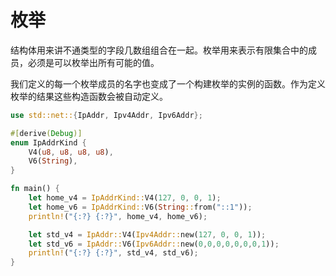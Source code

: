 # 枚举

结构体用来讲不通类型的字段几数组组合在一起。枚举用来表示有限集合中的成员，必须是可以枚举出所有可能的值。

我们定义的每一个枚举成员的名字也变成了一个构建枚举的实例的函数。作为定义枚举的结果这些构造函数会被自动定义。

```rust
use std::net::{IpAddr, Ipv4Addr, Ipv6Addr};

#[derive(Debug)]
enum IpAddrKind {
    V4(u8, u8, u8, u8),
    V6(String),
}

fn main() {
    let home_v4 = IpAddrKind::V4(127, 0, 0, 1);
    let home_v6 = IpAddrKind::V6(String::from("::1"));
    println!("{:?} {:?}", home_v4, home_v6);

    let std_v4 = IpAddr::V4(Ipv4Addr::new(127, 0, 0, 1));
    let std_v6 = IpAddr::V6(Ipv6Addr::new(0,0,0,0,0,0,0,1));
    println!("{:?} {:?}", std_v4, std_v6);
}

```
